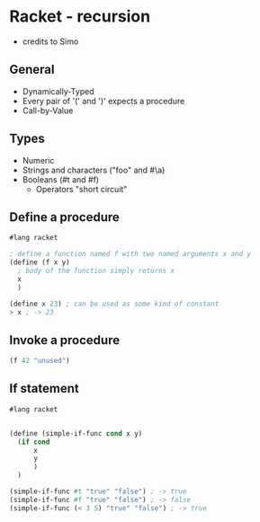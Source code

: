 # Racket - recursion
- credits to Simo

## General
- Dynamically-Typed
- Every pair of '(' and ')' expects a procedure
- Call-by-Value

## Types
- Numeric
- Strings and characters ("foo" and #\a)
- Booleans (#t and #f)
  - Operators "short circuit"

## Define a procedure
```scheme
#lang racket

; define a function named f with two named arguments x and y
(define (f x y)
  ; body of the function simply returns x
  x
  )

(define x 23) ; can be used as some kind of constant
> x ; -> 23
```

## Invoke a procedure
```scheme
(f 42 "unused")
```

## If statement
```scheme
#lang racket


(define (simple-if-func cond x y)
  (if cond
      x
      y
      )
  )

(simple-if-func #t "true" "false") ; -> true
(simple-if-func #f "true" "false") ; -> false
(simple-if-func (< 3 5) "true" "false") ; -> true
```